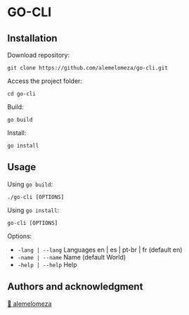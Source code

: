 # GO-CLI

## Installation

Download repository:
```
git clone https://github.com/alemelomeza/go-cli.git
```

Access the project folder:
```
cd go-cli
```

Build:
```
go build
```

Install:
```
go install
```

## Usage

Using `go build`:
```
./go-cli [OPTIONS]
```

Using `go install`:
```
go-cli [OPTIONS]
```

Options:
* `-lang | --lang` Languages en | es | pt-br | fr (default en)
* `-name | --name` Name (default World)
* `-help | --help` Help

## Authors and acknowledgment

[🐙 alemelomeza](https://github.com/alemelomeza)
